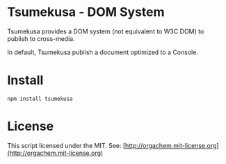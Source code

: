 Tsumekusa - DOM System
======================
Tsumekusa provides a DOM system (not equivalent to W3C DOM) to publish to cross-media.

In default, Tsumekusa publish a document optimized to a Console.

Install
=======
```
npm install tsumekusa
```

License
=======
This script licensed under the MIT.
See: [http://orgachem.mit-license.org](http://orgachem.mit-license.org)
